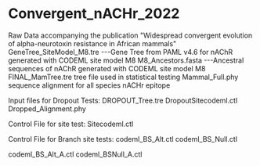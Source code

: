 # Convergent_nACHr_2022
Raw Data accompanying the publication "Widespread convergent evolution of alpha-neurotoxin resistance in African mammals"
GeneTree_SiteModel_M8.tre   ---Gene Tree from PAML v4.6 for nAChR generated with CODEML site model M8
M8_Ancestors.fasta    ---Ancestral sequences of nAChR generated with CODEML site model M8
FINAL_MamTree.tre  tree file used in statistical testing
Mammal_Full.phy  sequence alignment for all species nACHr epitope

Input files for Dropout Tests: 
DROPOUT_Tree.tre
DropoutSitecodeml.ctl
Dropped_Alignment.phy

Control File for site test:
Sitecodeml.ctl

Control File for Branch site tests:
codeml_BS_Alt.ctl
codeml_BS_Null.ctl

codeml_BS_Alt_A.ctl
codeml_BSNull_A.ctl
